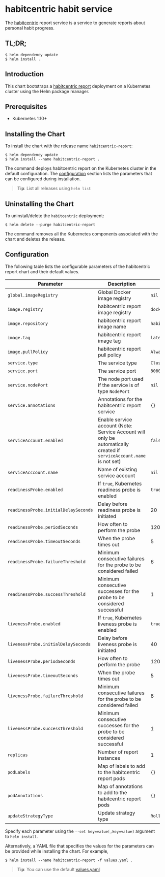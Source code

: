 # habitcentric habit service

The [habitcentric](https://confluence.codecentric.de/display/HAB/habitcentric) report service is a 
service to generate reports about personal habit progress.

## TL;DR;

```console
$ helm dependency update
$ helm install .
```

## Introduction

This chart bootstraps a [habitcentric report](https://gitlab.com/habitcentric-playground/hc-report) deployment
on a Kubernetes cluster using the Helm package manager.

## Prerequisites

- Kubernetes 1.10+

## Installing the Chart
To install the chart with the release name `habitcentric-report`:

```console
$ helm dependency update
$ helm install --name habitcentric-report .
```

The command deploys habitcentric report on the Kubernetes cluster in the default configuration.
The [configuration](#configuration) section lists the parameters that can be configured during 
installation.

> **Tip**: List all releases using `helm list`

## Uninstalling the Chart

To uninstall/delete the `habitcentric` deployment:

```console
$ helm delete --purge habitcentric-report
```

The command removes all the Kubernetes components associated with the chart and deletes the release.

## Configuration

The following table lists the configurable parameters of the habitcentric report chart and their 
default values.

| Parameter                                     | Description                                                                                                            | Default                                                     |
| --------------------------------------------- | ---------------------------------------------------------------------------------------------------------------------- | ----------------------------------------------------------- |
| `global.imageRegistry`                        | Global Docker image registry                                                                                           | `nil`                                                       |
| `image.registry`                              | habitcentric report image registry                                                                                     | `docker.io`                                                 |
| `image.repository`                            | habitcentric report image name                                                                                         | `habitcentric/habit`                                        |
| `image.tag`                                   | habitcentric report image tag                                                                                          | `latest`                                                    |
| `image.pullPolicy`                            | habitcentric report pull policy                                                                                        | `Always`                                                    |
| `service.type`                                | The service type                                                                                                       | `ClusterIP`                                                 |
| `service.port`                                | The service port                                                                                                       | `8080`                                                      |
| `service.nodePort`                            | The node port used if the service is of type `NodePort`                                                                | `nil`                                                       |
| `service.annotations`                         | Annotations for the habitcentric report service                                                                        | `{}`                                                        |
| `serviceAccount.enabled`                      | Enable service account (Note: Service Account will only be automatically created if `serviceAccount.name` is not set)  | `false`                                                     |
| `serviceAcccount.name`                        | Name of existing service account                                                                                       | `nil`                                                       |
| `readinessProbe.enabled`                      | If `true`, Kubernetes readiness probe is enabled                                                                       | `true`                                                      |
| `readinessProbe.initialDelaySeconds`          | Delay before readiness probe is initiated                                                                              | 20                                                          |
| `readinessProbe.periodSeconds`                | How often to perform the probe                                                                                         | 120                                                         |
| `readinessProbe.timeoutSeconds`               | When the probe times out                                                                                               | 5                                                           |
| `readinessProbe.failureThreshold`             | Minimum consecutive failures for the probe to be considered failed                                                     | 6                                                           |
| `readinessProbe.successThreshold`             | Minimum consecutive successes for the probe to be considered successful                                                | 1                                                           |
| `livenessProbe.enabled`                       | If `true`, Kubernetes liveness probe is enabled                                                                        | `true`                                                      |
| `livenessProbe.initialDelaySeconds`           | Delay before liveness probe is initiated                                                                               | 40                                                          |
| `livenessProbe.periodSeconds`                 | How often to perform the probe                                                                                         | 120                                                         |
| `livenessProbe.timeoutSeconds`                | When the probe times out                                                                                               | 5                                                           |
| `livenessProbe.failureThreshold`              | Minimum consecutive failures for the probe to be considered failed                                                     | 6                                                           |
| `livenessProbe.successThreshold`              | Minimum consecutive successes for the probe to be considered successful                                                | 1                                                           |
| `replicas`                                    | Number of report instances                                                                                             | 1                                                           |
| `podLabels`                                   | Map of labels to add to the habitcentric report pods                                                                   | `{}`                                                        |
| `podAnnotations`                              | Map of annotations to add to the habitcentric report pods                                                              | `{}`                                                        |
| `updateStrategyType`                          | Update strategy type                                                                                                   | `RollingUpdate`                                             |

Specify each parameter using the `--set key=value[,key=value]` argument to `helm install`.

Alternatively, a YAML file that specifies the values for the parameters can be provided while 
installing the chart. For example,

```console
$ helm install --name habitcentric-report -f values.yaml .
```

> **Tip**: You can use the default [values.yaml](values.yaml)
